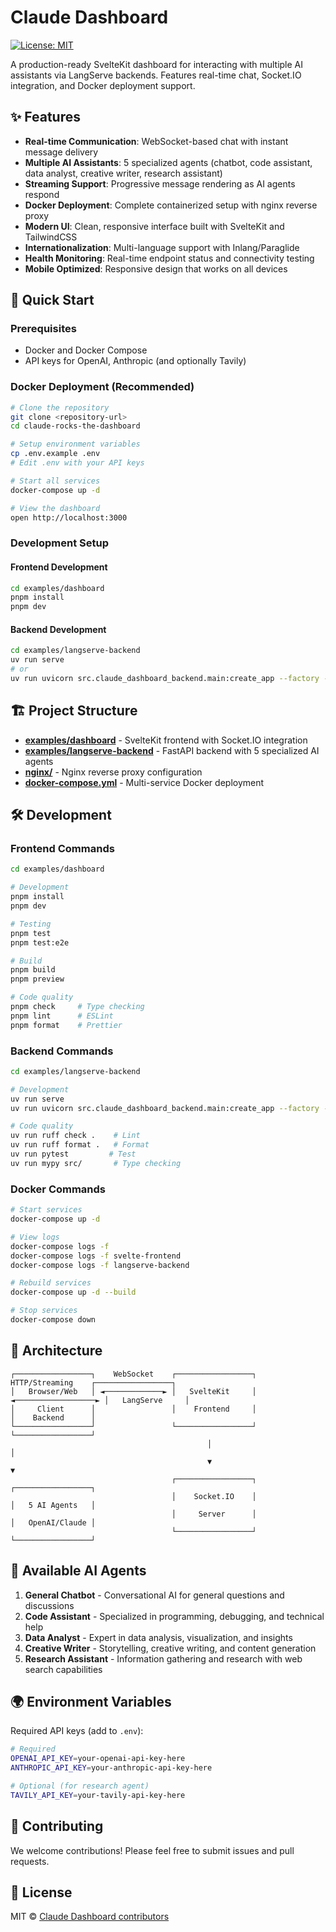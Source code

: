 # Claude Dashboard

[![License: MIT](https://img.shields.io/badge/License-MIT-yellow.svg)](https://opensource.org/licenses/MIT)

A production-ready SvelteKit dashboard for interacting with multiple AI assistants via LangServe backends. Features real-time chat, Socket.IO integration, and Docker deployment support.

## ✨ Features

- **Real-time Communication**: WebSocket-based chat with instant message delivery
- **Multiple AI Assistants**: 5 specialized agents (chatbot, code assistant, data analyst, creative writer, research assistant)
- **Streaming Support**: Progressive message rendering as AI agents respond
- **Docker Deployment**: Complete containerized setup with nginx reverse proxy
- **Modern UI**: Clean, responsive interface built with SvelteKit and TailwindCSS
- **Internationalization**: Multi-language support with Inlang/Paraglide
- **Health Monitoring**: Real-time endpoint status and connectivity testing
- **Mobile Optimized**: Responsive design that works on all devices

## 🚀 Quick Start

### Prerequisites

- Docker and Docker Compose
- API keys for OpenAI, Anthropic (and optionally Tavily)

### Docker Deployment (Recommended)

```bash
# Clone the repository
git clone <repository-url>
cd claude-rocks-the-dashboard

# Setup environment variables
cp .env.example .env
# Edit .env with your API keys

# Start all services
docker-compose up -d

# View the dashboard
open http://localhost:3000
```

### Development Setup

#### Frontend Development

```bash
cd examples/dashboard
pnpm install
pnpm dev
```

#### Backend Development

```bash
cd examples/langserve-backend
uv run serve
# or
uv run uvicorn src.claude_dashboard_backend.main:create_app --factory --reload
```

## 🏗 Project Structure

- **[examples/dashboard](./examples/dashboard)** - SvelteKit frontend with Socket.IO integration
- **[examples/langserve-backend](./examples/langserve-backend)** - FastAPI backend with 5 specialized AI agents
- **[nginx/](./nginx/)** - Nginx reverse proxy configuration
- **[docker-compose.yml](./docker-compose.yml)** - Multi-service Docker deployment

## 🛠 Development

### Frontend Commands

```bash
cd examples/dashboard

# Development
pnpm install
pnpm dev

# Testing
pnpm test
pnpm test:e2e

# Build
pnpm build
pnpm preview

# Code quality
pnpm check     # Type checking
pnpm lint      # ESLint
pnpm format    # Prettier
```

### Backend Commands

```bash
cd examples/langserve-backend

# Development
uv run serve
uv run uvicorn src.claude_dashboard_backend.main:create_app --factory --reload

# Code quality
uv run ruff check .    # Lint
uv run ruff format .   # Format
uv run pytest         # Test
uv run mypy src/       # Type checking
```

### Docker Commands

```bash
# Start services
docker-compose up -d

# View logs
docker-compose logs -f
docker-compose logs -f svelte-frontend
docker-compose logs -f langserve-backend

# Rebuild services
docker-compose up -d --build

# Stop services
docker-compose down
```

## 📖 Architecture

```
┌─────────────────┐    WebSocket    ┌─────────────────┐    HTTP/Streaming    ┌─────────────────┐
│   Browser/Web   │ ◄─────────────► │   SvelteKit     │ ◄──────────────────► │   LangServe     │
│     Client      │                 │    Frontend     │                      │    Backend      │
└─────────────────┘                 └─────────────────┘                      └─────────────────┘
                                            │                                         │
                                            ▼                                         ▼
                                    ┌─────────────────┐                      ┌─────────────────┐
                                    │    Socket.IO    │                      │   5 AI Agents   │
                                    │     Server      │                      │   OpenAI/Claude │
                                    └─────────────────┘                      └─────────────────┘
```

## 🤖 Available AI Agents

1. **General Chatbot** - Conversational AI for general questions and discussions
2. **Code Assistant** - Specialized in programming, debugging, and technical help
3. **Data Analyst** - Expert in data analysis, visualization, and insights
4. **Creative Writer** - Storytelling, creative writing, and content generation
5. **Research Assistant** - Information gathering and research with web search capabilities

## 🌍 Environment Variables

Required API keys (add to `.env`):

```bash
# Required
OPENAI_API_KEY=your-openai-api-key-here
ANTHROPIC_API_KEY=your-anthropic-api-key-here

# Optional (for research agent)
TAVILY_API_KEY=your-tavily-api-key-here
```

## 🤝 Contributing

We welcome contributions! Please feel free to submit issues and pull requests.

## 📄 License

MIT © [Claude Dashboard contributors](LICENSE)